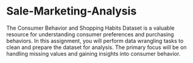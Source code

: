 # Sale-Marketing-Analysis

The Consumer Behavior and Shopping Habits Dataset is a valuable resource for understanding consumer preferences and purchasing behaviors. In this assignment, you will perform data wrangling tasks to clean and prepare the dataset for analysis. The primary focus will be on handling missing values and gaining insights into consumer behavior.




